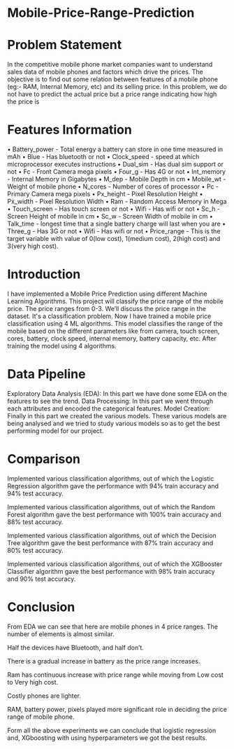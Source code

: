 # Mobile-Price-Range-Prediction
# Problem Statement
In the competitive mobile phone market companies want to understand sales data of mobile phones and factors which drive the prices. The objective is to find out some relation between features of a mobile phone (eg:- RAM, Internal Memory, etc) and its selling price. In this problem, we do not have to predict the actual price but a price range indicating how high the price is
# Features Information
•	Battery_power - Total energy a battery can store in one time measured in mAh
•	Blue - Has bluetooth or not
•	Clock_speed - speed at which microprocessor executes instructions
•	Dual_sim - Has dual sim support or not
•	Fc - Front Camera mega pixels
•	Four_g - Has 4G or not
•	Int_memory - Internal Memory in Gigabytes
•	M_dep - Mobile Depth in cm
•	Mobile_wt - Weight of mobile phone
•	N_cores - Number of cores of processor
•	Pc - Primary Camera mega pixels
•	Px_height - Pixel Resolution Height
•	Px_width - Pixel Resolution Width
•	Ram - Random Access Memory in Mega
•	Touch_screen - Has touch screen or not
•	Wifi - Has wifi or not
•	Sc_h - Screen Height of mobile in cm
•	Sc_w - Screen Width of mobile in cm
•	Talk_time - longest time that a single battery charge will last when you are
•	Three_g - Has 3G or not
•	Wifi - Has wifi or not
•	Price_range - This is the target variable with value of 0(low cost), 1(medium cost), 2(high cost) and 3(very high cost).
# Introduction
I have implemented a Mobile Price Prediction using different Machine Learning Algorithms. This project will classify the price range of the mobile price. The price ranges from 0-3. We’ll discuss the price range in the dataset. It's a classification problem. Now I have trained a mobile price classification using 4 ML algorithms. This model classifies the range of the mobile based on the different parameters like from camera, touch screen, cores, battery, clock speed, internal memory, battery capacity, etc. After training the model using 4 algorithms.
# Data Pipeline
Exploratory Data Analysis (EDA): In this part we have done some EDA on the features to see the trend. Data Processing: In this part we went through each attributes and encoded the categorical features. Model Creation: Finally in this part we created the various models. These various models are being analysed and we tried to study various models so as to get the best performing model for our project.
# Comparison
Implemented various classification algorithms, out of which the Logistic Regression
algorithm gave the performance with 94% train accuracy and 94% test accuracy.

Implemented various classification algorithms, out of which the Random Forest algorithm
gave the best performance with 100% train accuracy and 88% test accuracy.

Implemented various classification algorithms, out of which the Decision Tree algorithm
gave the best performance with 87% train accuracy and 80% test accuracy.

Implemented various classification algorithms, out of which the XGBooster Classifier
algorithm gave the best performance with 98% train accuracy and 90% test accuracy.
# Conclusion
From EDA we can see that here are mobile phones in 4 price ranges. The number of elements is almost similar.

  Half the devices have Bluetooth, and half don’t.

  There is a gradual increase in battery as the price range increases.

  Ram has continuous increase with price range while moving from Low cost to Very high cost.

  Costly phones are lighter.

  RAM, battery power, pixels played more significant role in deciding the price range of mobile phone.

  Form all the above experiments we can conclude that logistic regression and, XGboosting with using hyperparameters we got the best results.


